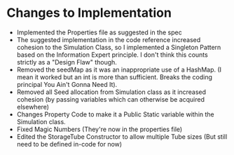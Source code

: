 # Changes to Implementation

- Implemented the Properties file as suggested in the spec
- The suggested implementation in the code reference increased cohesion to the Simulation Class, so I implemented a Singleton Pattern based on the Information Expert principle. I don't think this counts strictly as a "Design Flaw" though.
- Removed the seedMap as it was an inappropriate use of a HashMap. (I mean it worked but an int is more than sufficient. Breaks the coding principal You Ain't Gonna Need It).
- Removed all Seed allocation from Simulation class as it increased cohesion (by passing variables which can otherwise be acquired elsewhere)
- Changes Property Code to make it a Public Static variable within the Simulation class.
- Fixed Magic Numbers (They're now in the properties file)
- Edited the StorageTube Constructor to allow multiple Tube sizes (But still need to be defined in-code for now)